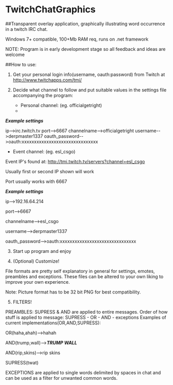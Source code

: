 # TwitchChatGraphics
##Transparent overlay application, graphically illustrating word occurrence in a twitch IRC chat.

Windows 7+ compatible, 100+Mb RAM req, runs on .net framework

NOTE: Program is in early development stage so all feedback and ideas are welcome

##How to use:
1. Get your personal login info(username, oauth:password) from Twitch at 
   http://www.twitchapps.com/tmi/

2. Decide what channel to follow and put suitable values in the settings file accompanying the program:
   - Personal channel: (eg. officialgetright)
   - 
___Example settings___

ip-->irc.twitch.tv
port-->6667
channelname-->officialgetright
username-->derpmaster1337
oauth_password-->oauth:xxxxxxxxxxxxxxxxxxxxxxxxxxxxxxx

- Event channel: (eg. esl_csgo)

Event IP's found at: http://tmi.twitch.tv/servers?channel=esl_csgo

Usually first or second IP shown will work

Port usually works with 6667


___Example settings___

ip-->192.16.64.214

port-->6667

channelname-->esl_csgo

username-->derpmaster1337

oauth_password-->oauth:xxxxxxxxxxxxxxxxxxxxxxxxxxxxxxx

3. Start up program and enjoy

4. (Optional) Customize!

File formats are pretty self explanatory in general for settings, emotes, preambles and exceptions.
These files can be altered to your own liking to improve your own experience.

Note: Picture format has to be 32 bit PNG for best compatibility.

5. FILTERS!

PREAMBLES: SUPRESS & AND are applied to entire messages.
Order of how stuff is applied to message: SUPRESS - OR - AND - exceptions
Examples of current implementations(OR,AND,SUPRESS):

OR(haha,ahah)-->hahah

AND(trump,wall)-->_____TRUMP WALL_____

AND(rip,skins)-->rip skins

SUPRESS(twat)

EXCEPTIONS are applied to single words delimited by spaces in chat and can be used as a filter for unwanted common words.
